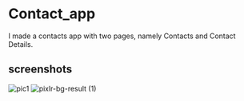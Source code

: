 # Contact_app
I made a contacts app with  two pages, namely Contacts and Contact Details.

## screenshots
![pic1](https://user-images.githubusercontent.com/64138592/152428870-f517b8e5-e815-48b5-a279-a60bd215b2fc.png)
![pixlr-bg-result (1)](https://user-images.githubusercontent.com/64138592/152429042-84d6b4cf-5dd6-429f-9703-7392ea351491.png)
